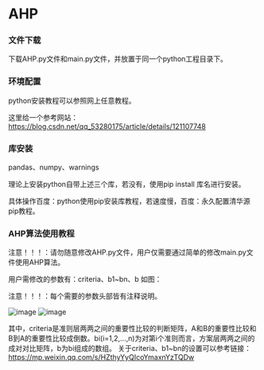 # AHP

### 文件下载
下载AHP.py文件和main.py文件，并放置于同一个python工程目录下。

### 环境配置
python安装教程可以参照网上任意教程。

这里给一个参考网站：https://blog.csdn.net/qq_53280175/article/details/121107748

### 库安装
pandas、numpy、warnings

理论上安装python自带上述三个库，若没有，使用pip install 库名进行安装。

具体操作百度：python使用pip安装库教程，若速度慢，百度：永久配置清华源pip教程。

### AHP算法使用教程
注意！！！：请勿随意修改AHP.py文件，用户仅需要通过简单的修改main.py文件使用AHP算法。

用户需修改的参数有：criteria、b1~bn、b  如图：

注意！！！：每个需要的参数头部皆有注释说明。

![image](https://github.com/XiaoquanCai/AHP/assets/103872588/544a43e1-f242-47a6-b247-f6ef58fe10fa)
![image](https://github.com/XiaoquanCai/AHP/assets/103872588/6f0da6be-2912-4ee4-816b-6c293347bbf9)

其中，criteria是准则层两两之间的重要性比较的判断矩阵，A和B的重要性比较和B到A的重要性比较成倒数。bi(i=1,2,...,n)为对第i个准则而言，方案层两两之间的成对对比矩阵，b为bi组成的数组。
关于criteria、b1~bn的设置可以参考链接：https://mp.weixin.qq.com/s/HZthyYyQIcoYmaxnYzTQDw
